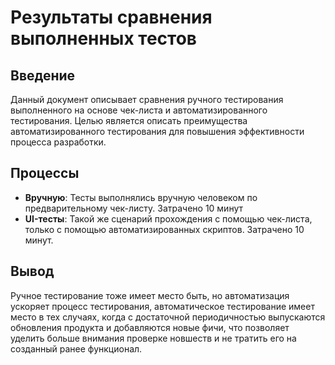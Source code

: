 # Результаты сравнения выполненных тестов

## Введение
 
Данный документ описывает сравнения ручного тестирования выполненного на основе чек-листа и автоматизированного тестирования. Целью является описать преимущества автоматизированного тестирования для повышения эффективности процесса разработки.

## Процессы

- **Вручную**: Тесты выполнялись вручную человеком по предварительному чек-листу. Затрачено 10 минут
- **UI-тесты**: Такой же сценарий прохождения с помощью чек-листа, только с помощью автоматизированных скриптов. Затрачено 10 минут.

## Вывод

Ручное тестирование тоже имеет место быть, но автоматизация ускоряет процесс тестирования, автоматическое тестирование имеет место в тех случаях, когда с достаточной периодичностью выпускаются обновления продукта и добавляются новые фичи, что позволяет уделить больше внимания проверке новшеств и не тратить его на созданный ранее функционал.